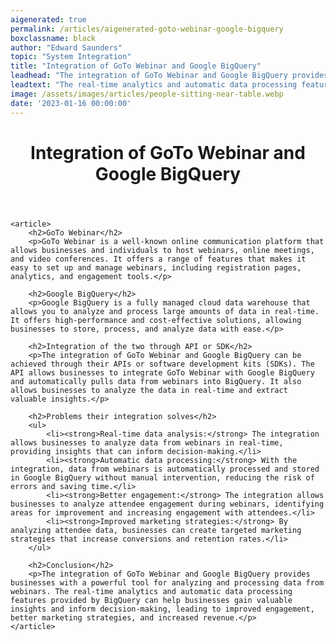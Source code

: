 ```yaml
---
aigenerated: true
permalink: /articles/aigenerated-goto-webinar-google-bigquery
boxclassname: black
author: "Edward Saunders"
topic: "System Integration"
title: "Integration of GoTo Webinar and Google BigQuery"
leadhead: "The integration of GoTo Webinar and Google BigQuery provides businesses with a powerful tool for analyzing and processing data from webinars"
leadtext: "The real-time analytics and automatic data processing features provided by BigQuery can help businesses gain valuable insights and inform decision-making, leading to improved engagement, better marketing strategies, and increased revenue."
image: /assets/images/articles/people-sitting-near-table.webp
date: '2023-01-16 00:00:00'
---
```

<div class="arttext">	<header>
		<h1>Integration of GoTo Webinar and Google BigQuery</h1>
	</header>

	<article>
		<h2>GoTo Webinar</h2>
		<p>GoTo Webinar is a well-known online communication platform that allows businesses and individuals to host webinars, online meetings, and video conferences. It offers a range of features that makes it easy to set up and manage webinars, including registration pages, analytics, and engagement tools.</p>

		<h2>Google BigQuery</h2>
		<p>Google BigQuery is a fully managed cloud data warehouse that allows you to analyze and process large amounts of data in real-time. It offers high-performance and cost-effective solutions, allowing businesses to store, process, and analyze data with ease.</p>

		<h2>Integration of the two through API or SDK</h2>
		<p>The integration of GoTo Webinar and Google BigQuery can be achieved through their APIs or software development kits (SDKs). The API allows businesses to integrate GoTo Webinar with Google BigQuery and automatically pulls data from webinars into BigQuery. It also allows businesses to analyze the data in real-time and extract valuable insights.</p>

		<h2>Problems their integration solves</h2>
		<ul>
			<li><strong>Real-time data analysis:</strong> The integration allows businesses to analyze data from webinars in real-time, providing insights that can inform decision-making.</li>
			<li><strong>Automatic data processing:</strong> With the integration, data from webinars is automatically processed and stored in Google BigQuery without manual intervention, reducing the risk of errors and saving time.</li>
			<li><strong>Better engagement:</strong> The integration allows businesses to analyze attendee engagement during webinars, identifying areas for improvement and increasing engagement with attendees.</li>
			<li><strong>Improved marketing strategies:</strong> By analyzing attendee data, businesses can create targeted marketing strategies that increase conversions and retention rates.</li>
		</ul>

		<h2>Conclusion</h2>
		<p>The integration of GoTo Webinar and Google BigQuery provides businesses with a powerful tool for analyzing and processing data from webinars. The real-time analytics and automatic data processing features provided by BigQuery can help businesses gain valuable insights and inform decision-making, leading to improved engagement, better marketing strategies, and increased revenue.</p>
	</article>
</div>